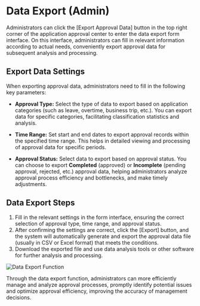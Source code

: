 # Data Export (Admin)

Administrators can click the [Export Approval Data] button in the top right corner of the application approval center to enter the data export form interface. On this interface, administrators can fill in relevant information according to actual needs, conveniently export approval data for subsequent analysis and processing.

## Export Data Settings

When exporting approval data, administrators need to fill in the following key parameters:

- **Approval Type:** Select the type of data to export based on application categories (such as leave, overtime, business trip, etc.). You can export data for specific categories, facilitating classification statistics and analysis.
  
- **Time Range:** Set start and end dates to export approval records within the specified time range. This helps in detailed viewing and processing of approval data for specific periods.

- **Approval Status:** Select data to export based on approval status. You can choose to export **Completed** (approved) or **Incomplete** (pending approval, rejected, etc.) approval data, helping administrators analyze approval process efficiency and bottlenecks, and make timely adjustments.

## Data Export Steps

1. Fill in the relevant settings in the form interface, ensuring the correct selection of approval type, time range, and approval status.
2. After confirming the settings are correct, click the [Export] button, and the system will automatically generate and export the approval data file (usually in CSV or Excel format) that meets the conditions.
3. Download the exported file and use data analysis tools or other software for further analysis and processing.

![Data Export Function](/images/appro_export.png)


Through the data export function, administrators can more efficiently manage and analyze approval processes, promptly identify potential issues and optimize approval efficiency, improving the accuracy of management decisions.